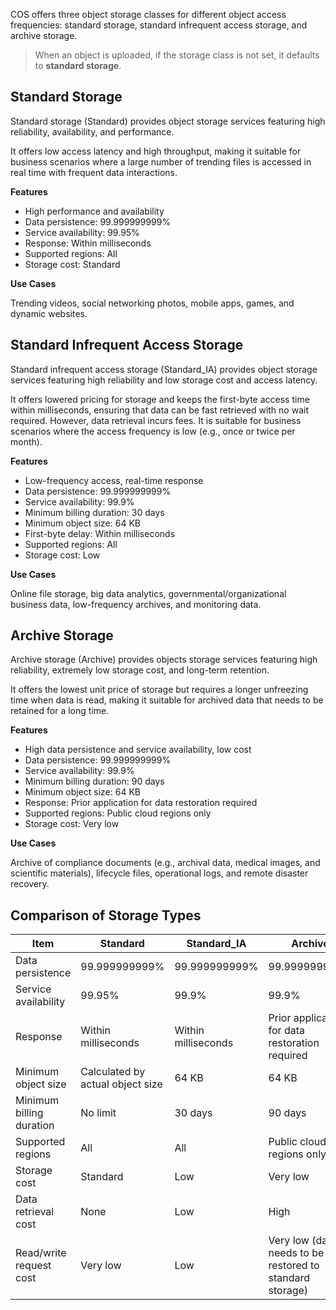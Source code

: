 COS offers three object storage classes for different object access frequencies: standard storage, standard infrequent access storage, and archive storage.

> When an object is uploaded, if the storage class is not set, it defaults to **standard storage**.

## Standard Storage

Standard storage (Standard) provides object storage services featuring high reliability, availability, and performance.

It offers low access latency and high throughput, making it suitable for business scenarios where a large number of trending files is accessed in real time with frequent data interactions.

**Features**
- High performance and availability
- Data persistence: 99.999999999%
- Service availability: 99.95%
- Response: Within milliseconds
- Supported regions: All
- Storage cost: Standard

**Use Cases**

Trending videos, social networking photos, mobile apps, games, and dynamic websites.

## Standard Infrequent Access Storage

Standard infrequent access storage (Standard_IA) provides object storage services featuring high reliability and low storage cost and access latency.

It offers lowered pricing for storage and keeps the first-byte access time within milliseconds, ensuring that data can be fast retrieved with no wait required. However, data retrieval incurs fees. It is suitable for business scenarios where the access frequency is low (e.g., once or twice per month).

**Features**

- Low-frequency access, real-time response
- Data persistence: 99.999999999%
- Service availability: 99.9%
- Minimum billing duration: 30 days
- Minimum object size: 64 KB
- First-byte delay: Within milliseconds
- Supported regions: All
- Storage cost: Low

**Use Cases**

Online file storage, big data analytics, governmental/organizational business data, low-frequency archives, and monitoring data.

## Archive Storage

Archive storage (Archive) provides objects storage services featuring high reliability, extremely low storage cost, and long-term retention.

It offers the lowest unit price of storage but requires a longer unfreezing time when data is read, making it suitable for archived data that needs to be retained for a long time.

**Features**

- High data persistence and service availability, low cost
- Data persistence: 99.999999999%
- Service availability: 99.9%
- Minimum billing duration: 90 days
- Minimum object size: 64 KB
- Response: Prior application for data restoration required
- Supported regions: Public cloud regions only
- Storage cost: Very low

**Use Cases**

Archive of compliance documents (e.g., archival data, medical images, and scientific materials), lifecycle files, operational logs, and remote disaster recovery.

## Comparison of Storage Types

Item 	 | Standard | 	Standard_IA | 	Archive
---|---|---|----
Data persistence |	99.999999999%	|99.999999999%|	99.999999999%
Service availability 	|99.95%	|99.9%	|99.9%
Response 	| Within milliseconds 	| Within milliseconds 	| Prior application for data restoration required
Minimum object size |	 Calculated by actual object size |	64 KB|	64 KB
Minimum billing duration 	| No limit 	| 30 days 	| 90 days
Supported regions 	| All 	| All 	| Public cloud regions only
Storage cost 	| Standard 	| Low 	| Very low
Data retrieval cost 	| None 	| Low 	| High
Read/write request cost 	| Very low 	| Low 	| Very low (data needs to be restored to standard storage)
